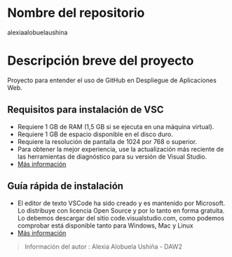 # Nombre del repositorio
alexiaalobuelaushina

# Descripción breve del proyecto
Proyecto para entender el uso de GitHub en Despliegue de Aplicaciones Web.

## Requisitos para instalación de VSC
* Requiere 1 GB de RAM (1,5 GB si se ejecuta en una máquina virtual).
* Requiere 1 GB de espacio disponible en el disco duro.
* Requiere la resolución de pantalla de 1024 por 768 o superior.
* Para obtener la mejor experiencia, use la actualización más reciente de las herramientas de diagnóstico para su versión de Visual Studio.
* [Más información](https://github.com/alexiaalobuela/alexiaalobuelaushina/wiki)

## Guía rápida de instalación
* El editor de texto VSCode ha sido creado y es mantenido por Microsoft. Lo distribuye con licencia Open Source y por lo tanto en forma gratuita. Lo debemos descargar del sitio code.visualstudio.com, como podemos comprobar está disponible tanto para Windows, Mac y Linux
* [Más información](https://github.com/alexiaalobuela/alexiaalobuelaushina/wiki)

>  Información del autor : Alexia Alobuela Ushiña - DAW2

